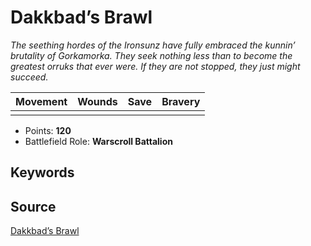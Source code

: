 # Dakkbad’s Brawl

_The seething hordes of the Ironsunz have fully embraced the kunnin’ brutality of Gorkamorka. They seek nothing less than to become the greatest orruks that ever were. If they are not stopped, they just might succeed._


| Movement | Wounds | Save | Bravery |
|:--------:|:------:|:----:|:-------:|
|  |  |  |  |

* Points: **120**
* Battlefield Role: **Warscroll Battalion**

## Keywords



## Source

[Dakkbad’s Brawl](https://wahapedia.ru/aos3/factions/orruk-warclans/Dakkbad-s-Brawl)
